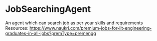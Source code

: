 # JobSearchingAgent
An agent which can search job as per your skills and requirements
Resources:
https://www.naukri.com/premium-jobs-for-iit-engineering-graduates-in-all-jobs?premType=premengg
